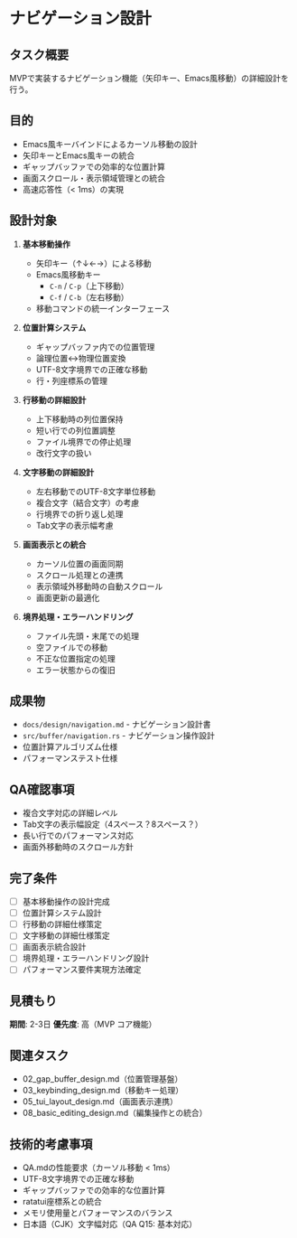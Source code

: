 # ナビゲーション設計

## タスク概要
MVPで実装するナビゲーション機能（矢印キー、Emacs風移動）の詳細設計を行う。

## 目的
- Emacs風キーバインドによるカーソル移動の設計
- 矢印キーとEmacs風キーの統合
- ギャップバッファでの効率的な位置計算
- 画面スクロール・表示領域管理との統合
- 高速応答性（< 1ms）の実現

## 設計対象
1. **基本移動操作**
   - 矢印キー（↑↓←→）による移動
   - Emacs風移動キー
     - `C-n` / `C-p`（上下移動）
     - `C-f` / `C-b`（左右移動）
   - 移動コマンドの統一インターフェース

2. **位置計算システム**
   - ギャップバッファ内での位置管理
   - 論理位置↔物理位置変換
   - UTF-8文字境界での正確な移動
   - 行・列座標系の管理

3. **行移動の詳細設計**
   - 上下移動時の列位置保持
   - 短い行での列位置調整
   - ファイル境界での停止処理
   - 改行文字の扱い

4. **文字移動の詳細設計**
   - 左右移動でのUTF-8文字単位移動
   - 複合文字（結合文字）の考慮
   - 行境界での折り返し処理
   - Tab文字の表示幅考慮

5. **画面表示との統合**
   - カーソル位置の画面同期
   - スクロール処理との連携
   - 表示領域外移動時の自動スクロール
   - 画面更新の最適化

6. **境界処理・エラーハンドリング**
   - ファイル先頭・末尾での処理
   - 空ファイルでの移動
   - 不正な位置指定の処理
   - エラー状態からの復旧

## 成果物
- `docs/design/navigation.md` - ナビゲーション設計書
- `src/buffer/navigation.rs` - ナビゲーション操作設計
- 位置計算アルゴリズム仕様
- パフォーマンステスト仕様

## QA確認事項
- 複合文字対応の詳細レベル
- Tab文字の表示幅設定（4スペース？8スペース？）
- 長い行でのパフォーマンス対応
- 画面外移動時のスクロール方針

## 完了条件
- [ ] 基本移動操作の設計完成
- [ ] 位置計算システム設計
- [ ] 行移動の詳細仕様策定
- [ ] 文字移動の詳細仕様策定
- [ ] 画面表示統合設計
- [ ] 境界処理・エラーハンドリング設計
- [ ] パフォーマンス要件実現方法確定

## 見積もり
**期間**: 2-3日
**優先度**: 高（MVP コア機能）

## 関連タスク
- 02_gap_buffer_design.md（位置管理基盤）
- 03_keybinding_design.md（移動キー処理）
- 05_tui_layout_design.md（画面表示連携）
- 08_basic_editing_design.md（編集操作との統合）

## 技術的考慮事項
- QA.mdの性能要求（カーソル移動 < 1ms）
- UTF-8文字境界での正確な移動
- ギャップバッファでの効率的な位置計算
- ratatui座標系との統合
- メモリ使用量とパフォーマンスのバランス
- 日本語（CJK）文字幅対応（QA Q15: 基本対応）